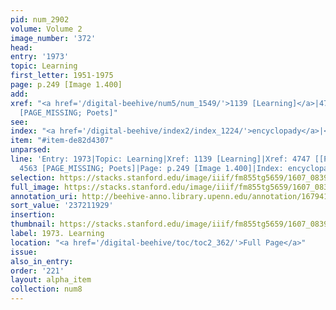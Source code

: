 ```yaml
---
pid: num_2902
volume: Volume 2
image_number: '372'
head:
entry: '1973'
topic: Learning
first_letter: 1951-1975
page: p.249 [Image 1.400]
add:
xref: "<a href='/digital-beehive/num5/num_1549/'>1139 [Learning]</a>|4747 [[PAGE_MISSING]]|4563
  [PAGE_MISSING; Poets]"
see:
index: "<a href='/digital-beehive/index2/index_1224/'>encyclopady</a>|<a href='/digital-beehive/index3/index_2202/'>learning</a>"
item: "#item-de82d4307"
unparsed:
line: 'Entry: 1973|Topic: Learning|Xref: 1139 [Learning]|Xref: 4747 [[PAGE_MISSING]]|Xref:
  4563 [PAGE_MISSING; Poets]|Page: p.249 [Image 1.400]|Index: encyclopady|Index: learning|#item-de82d4307'
selection: https://stacks.stanford.edu/image/iiif/fm855tg5659/1607_0839/846,1929,2845,1104/full/0/default.jpg
full_image: https://stacks.stanford.edu/image/iiif/fm855tg5659/1607_0839/full/full/0/default.jpg
annotation_uri: http://beehive-anno.library.upenn.edu/annotation/1679417012076
sort_value: '237211929'
insertion:
thumbnail: https://stacks.stanford.edu/image/iiif/fm855tg5659/1607_0839/846,1929,600,180/250,/0/default.jpg
label: 1973. Learning
location: "<a href='/digital-beehive/toc/toc2_362/'>Full Page</a>"
issue:
also_in_entry:
order: '221'
layout: alpha_item
collection: num8
---
```

